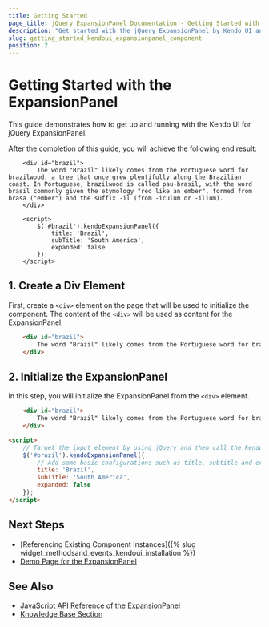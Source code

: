 ```yaml
---
title: Getting Started
page_title: jQuery ExpansionPanel Documentation - Getting Started with the ExpansionPanel
description: "Get started with the jQuery ExpansionPanel by Kendo UI and learn how to create, initialize, and enable the component."
slug: getting_started_kendoui_expansionpanel_component
position: 2
---
```


# Getting Started with the ExpansionPanel 

This guide demonstrates how to get up and running with the Kendo UI for jQuery ExpansionPanel.

After the completion of this guide, you will achieve the following end result:

```dojo
    <div id="brazil">
        The word "Brazil" likely comes from the Portuguese word for brazilwood, a tree that once grew plentifully along the Brazilian coast. In Portuguese, brazilwood is called pau-brasil, with the word brasil commonly given the etymology "red like an ember", formed from brasa ("ember") and the suffix -il (from -iculum or -ilium).
    </div>

    <script>
        $('#brazil').kendoExpansionPanel({
            title: 'Brazil',
            subTitle: 'South America',
            expanded: false
        });
    </script>
```

## 1. Create a Div Element

First, create a `<div>` element on the page that will be used to initialize the component. The content of the `<div>` will be used as content for the ExpansionPanel.

```html
    <div id="brazil">
        The word "Brazil" likely comes from the Portuguese word for brazilwood, a tree that once grew plentifully along the Brazilian coast. In Portuguese, brazilwood is called pau-brasil, with the word brasil commonly given the etymology "red like an ember", formed from brasa ("ember") and the suffix -il (from -iculum or -ilium).
    </div>
```

## 2. Initialize the ExpansionPanel

In this step, you will initialize the ExpansionPanel from the `<div>` element.

```html
    <div id="brazil">
        The word "Brazil" likely comes from the Portuguese word for brazilwood, a tree that once grew plentifully along the Brazilian coast. In Portuguese, brazilwood is called pau-brasil, with the word brasil commonly given the etymology "red like an ember", formed from brasa ("ember") and the suffix -il (from -iculum or -ilium).
    </div>

<script>
    // Target the input element by using jQuery and then call the kendoExpansionPanel() method.
    $('#brazil').kendoExpansionPanel({
        // Add some basic configurations such as title, subtitle and expanded.
        title: 'Brazil',
        subTitle: 'South America',
        expanded: false
    });
</script>
```

## Next Steps

* [Referencing Existing Component Instances]({% slug widget_methodsand_events_kendoui_installation %})
* [Demo Page for the ExpansionPanel](https://demos.telerik.com/kendo-ui/expansionpanel/index)

## See Also 

* [JavaScript API Reference of the ExpansionPanel](/api/javascript/ui/expansionpanel)
* [Knowledge Base Section](/knowledge-base)

<script>
  window.onload = function() {
    document.getElementsByClassName("btn-run")[0].click();
  }
</script>
